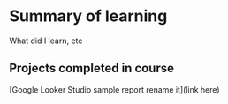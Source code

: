 # Summary of learning

What did I learn, etc

## Projects completed in course

[Google Looker Studio sample report rename it](link here)

